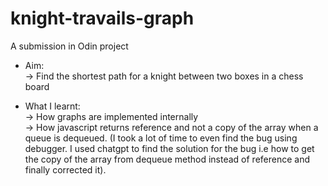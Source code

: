 # knight-travails-graph
A submission in Odin project

- Aim:  
-> Find the shortest path for a knight between two boxes in a chess board  
  
- What I learnt:  
-> How graphs are implemented internally  
-> How javascript returns reference and not a copy of the array when a queue is dequeued. (I took a lot of time to even find the bug using debugger. I used chatgpt to find the solution for the bug i.e how to get the copy of the array from dequeue method instead of reference and finally corrected it).  
 
